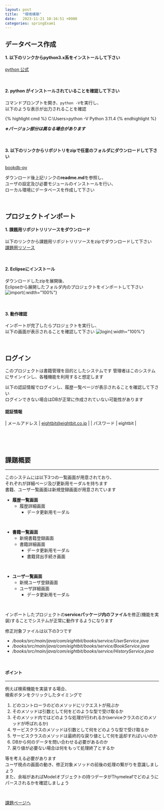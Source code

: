 ```yaml
---
layout: post
title:  "環境構築"
date:   2023-11-21 10:16:51 +0900
categories: springExam1
---
```


## データベース作成


#### 1. 以下のリンクからpython**3.x系**をインストールして下さい  
[python 公式](https://www.python.org/)

<br>

#### 2. python がインストールされていることを確認して下さい  
コマンドプロンプトを開き、`python -V`を実行し、  
以下のような表示が出力されることを確認

{% highlight cmd %}
C:\Users>python -V
Python 3.11.4
{% endhighlight %}

***※バージョン部分は異なる場合があります***

<br>

#### 3. 以下のリンクからリポジトリをzipで任意のフォルダにダウンロードして下さい
[bookdb-py](https://github.com/esx11954/bookdb-py)

ダウンロード後上記リンクの**readme.md**を参照し、  
ユーザの設定及び必要モジュールのインストールを行い、  
ローカル環境にデータベースを作成して下さい

<br>

## プロジェクトインポート


#### 1. 課題用リポジトリリソースをダウンロード  
以下のリンクから課題用リポジトリリソースをzipでダウンロードして下さい  
[課題用リソース](https://github.com/esx11954/books/archive/refs/heads/booksExam.zip)


<br>

#### 2. Eclipseにインストール 
ダウンロードしたzipを展開後、  
Eclipseから展開したフォルダ内のプロジェクトをインポートして下さい 
![import](/spring-doc/images/springExam1/bookexam1/eclipse-import1.png){:width="100%"}

<br>

#### 3. 動作確認 
インポートが完了したらプロジェクトを実行し、  
以下の画面が表示されることを確認して下さい
![login](/spring-doc/images/springExam1/bookexam1/login.png){:width="100%"}

<br>

## ログイン
このプロジェクトは書籍管理を目的としたシステムです
管理者はこのシステムにサインインし、各種機能を利用すると想定します  

以下の認証情報でログインし、履歴一覧ページが表示されることを確認して下さい  
ログインできない場合はDBが正常に作成されていない可能性があります  

#### 認証情報  

| メールアドレス | eightbit@eightbit.co.jp |
| パスワード | eightbit |

<br>
<br>
<br>

## 課題概要
---
このシステムには以下3つの一覧画面が用意されており、  
それぞれが詳細ページ及び更新用モーダルを持ちます  
書籍、ユーザ一覧画面は新規登録画面が用意されています  

- **履歴一覧画面**
    - 履歴詳細画面
        - データ更新用モーダル

<br>

- **書籍一覧画面**
    - 新規書籍登録画面
    - 書籍詳細画面
        - データ更新用モーダル
        - 書籍貸出手続き画面

<br>

- **ユーザ一覧画面**
    - 新規ユーザ登録画面
    - ユーザ詳細画面
        - データ更新用モーダル

<br>

インポートしたプロジェクトの**serviceパッケージ内のファイル**を修正(機能を実装)することでシステムが正常に動作するようになります  

修正対象ファイルは以下の3つです  
- <em>/books/src/main/java/com/eightbit/books/service/UserService.java</em>
- <em>/books/src/main/java/com/eightbit/books/service/BookService.java</em>
- <em>/books/src/main/java/com/eightbit/books/service/HistoryService.java</em>

<br>

#### ポイント
---
例えば検索機能を実装する場合、  
検索ボタンをクリックしたタイミングで  
1. どのコントローラのどのメソッドにリクエストが飛ぶか
2. そのメソッドは引数として何をどのような型で受け取るか
3. そのメソッド内ではどのような処理が行われるか(serviceクラスのどのメソッドが呼ばれるか)
4. サービスクラスのメソッドは引数として何をどのような型で受け取るか
5. サービスクラスのメソッドは最終的な戻り値として何を返却すればいいのか
6. DBから何のデータを問い合わせる必要があるのか
7. 戻り値が必要ない場合は何をもって処理終了とするか  

等を考える必要があります  
ユーザ視点の画面の動き、修正対象メソッドの前後の処理の繋がりを意識しましょう  
また、余裕があればModelオブジェクトの持つデータがThymeleafでどのようにパースされるかを確認しましょう




<br>

[課題ページへ](/spring-doc/springexam1/bookexam2.html)

